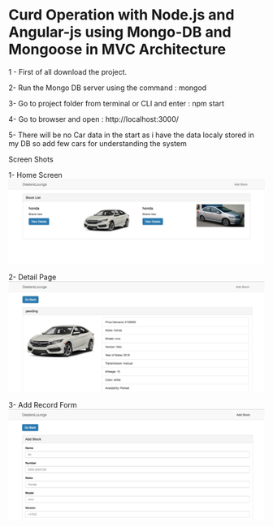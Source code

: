 # Curd Operation with Node.js and Angular-js using Mongo-DB and Mongoose in MVC Architecture

1 - First of all download the project.

2- Run the Mongo DB server using the command : mongod  

3- Go to project folder from terminal or CLI and enter : npm start 

4- Go to browser and open : http://localhost:3000/ 

5- There will be no Car data in the start as i have the data localy stored in my DB so add few cars for understanding the system

Screen Shots

1- Home Screen
![](1.png)



2- Detail Page
![](2.png)


3- Add Record Form
![](3.png)
